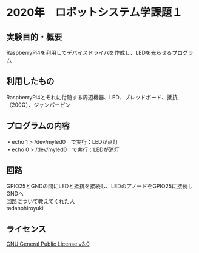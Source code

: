 # 2020年　ロボットシステム学課題１

実験目的・概要<br>
---
RaspberryPi4を利用してデバイスドライバを作成し、LEDを光らせるプログラム<br>

利用したもの<br>
---
RaspberryPi4とそれに付随する周辺機器、LED、ブレッドボード、抵抗（200Ω）、ジャンパーピン<br>

プログラムの内容<br>
---
・echo 1 > /dev/myled0　で実行：LEDが点灯<br>
・echo 0 > /dev/myled0　で実行：LEDが消灯<br>

回路<br>
---
GPIO25とGNDの間にLEDと抵抗を接続し、LEDのアノードをGPIO25に接続しGNDへ<br>
回路について教えてくれた人<br>
tadanohiroyuki<br>

ライセンス<br>
---
[GNU General Public License v3.0](https://github.com/MasatoKubotera/RGBLED_RaspPi4_DeviceDriver/blob/master/COPYING)
